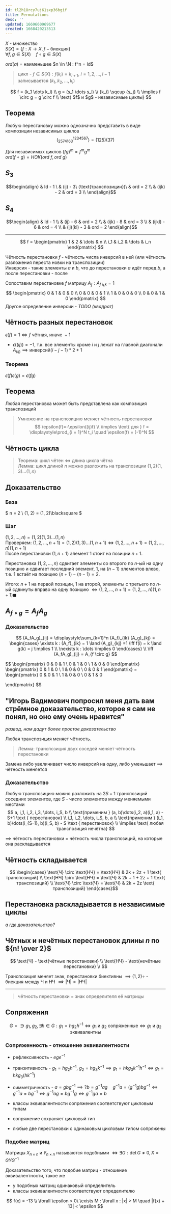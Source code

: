 ```yaml
---
id: tl2h18rcy7uj61sxp36bgif
title: Permutations
desc: ''
updated: 1669660969677
created: 1668420213513
---
```


$X$ - множество  
$S(X) = \lbrace f : X \to X, f - \text{биекция} \rbrace$  
$\forall f, g \in S(X)\quad f \circ g \in S(X)$

$ord(a)$ = наименьшее $n \in \N : f^n = Id$

> цикл - $f \in S(X) : f(k_i) = k_{i+1},\ i = 1, 2, \dots, l-1$  
> записывается $(k_1, k_2, \dots, k_l)$

$$
f = (k_1 \dots k_l) \\
g = (s_1 \dots s_l) \\
{k_i} \sqcup {s_j} \\
\implies f \circ g = g \circ f \\
\text{ $f$ и $g$ - независимые циклы}
$$

## Теорема

Любую перестановку можно однозначно представить в виде композиции независимых циклов
$$
(^{1234567}_{2574163}) = (125)(37)
$$

Для независимых циклов $(fg)^m = f^mg^m$  
$ord(f \circ g) = НОК(ord\ f, ord\ g)$

## $S_3$

$$\begin{align}
& Id - 1 \
& (ij) - 3\ (\text{транспозиции})\ & ord = 2 \\
& (ijk) - 2 & ord = 3 \\
\end{align}$$

## $S_4$

$$\begin{align}
& Id - 1 \\
& (ij) - 6 & ord = 2 \\
& (ijk) - 8 & ord = 3 \\
& (ijkl) - 6 & ord = 4 \\
& (ij)(kl) - 3 & ord = 2
\end{align}$$

---

$$
f = \begin{pmatrix}
1 & 2 & \dots & n \\
i_1 & i_2 & \dots & i_n
\end{pmatrix}
$$

Чётность перестановки $f$ - чётность числа инверсий в ней (или чётность разложения переста новки на транспозиции)  
Инверсия - такие элементы $a$ и $b$, что до перестановки $a$ идёт перед $b$, а после перестановки - после

Сопоставим перестановке $f$ матрицу $A_f : A_{f\ i_kk} = 1$
$$
\begin{pmatrix}
0 & 1 & 0 & 0 \\
0 & 0 & 0 & 1 \\
1 & 0 & 0 & 0 \\
0 & 0 & 1 & 0
\end{pmatrix}
$$
Другое определение инверсии - *TODO (квадрат)*

## Чётность разных перестановок

$\epsilon(f) = 1 \iff f \text{ чётная, иначе } -1$

* $\epsilon((ij)) = -1$, т.к. все элементы кроме $i$ и $j$ лежат на главной диагонали $A_{(ij)} \implies \text{инверсий} (i - j - 1) * 2 + 1$

### Теорема

$\epsilon(f)\epsilon(g) = \epsilon(fg)$

## Теорема

Любая перестановка может быть представлена как композиция транспозиций

> Умножение на транспозицию меняет чётность перестановки
> $$
\epsilon(f)=-\epsilon((ij)f) \\
\implies \text{ для } f = \displaystyle\prod_{i = 1}^N t_i \quad \epsilon(f) = (-1)^N
> $$

## Чётность цикла

> Теорема: цикл чётен $\iff$ длина цикла чётна  
> Лемма: цикл длиной $n$ можно разложить на транспозиции $(1, 2)(1, 3)\dots(1,n)$

## Доказательство

### База

$
n = 2 \\
(1, 2) = (1, 2)\blacksquare
$

### Шаг

$(1, 2, \dots, n) = (1, 2)(1, 3)\dots(1,n)$  
Проверяем: $(1, 2, \dots, n+1) = (1, 2)(1, 3)\dots(1,n+1) \iff (1, 2, \dots, n+1) = (1, 2, \dots, n)(1, n+1)$  
После перестановки $(1, n+1)$ элемент $1$ стоит на позиции $n+1$.

Перестановка $(1, 2, \dots, n)$ сдвигает элементы со второго по $n$-ый на одну позицию и сдвигает последний элемент, $1$, на $(n-1)$ элементов влево, т.е. $1$ встаёт на позицию $(n+1)-(n-1)=2$.

Итого: $n + 1$ на первой позиции, $1$ на второй, элементы с третьего по $n$-ый сдвинуты
вправо на одну позицию $\iff (1, 2, \dots, n+1) = (1, 2, \dots, n)(1, n+1) \blacksquare$

## $A_{f \circ g} = A_fA_g$

### Доказательство

$$
(A_fA_g)_{ij} = \displaystyle\sum_{k=1}^n (A_f)_{ik} (A_g)_{kj} =
\begin{cases}
\exists k : (A_f)_{ik} = 1 \land (A_g)_{kj} =1 \iff f(i) = k \land g(k) = j \implies 1 \\
\nexists k : \dots \implies 0
\end{cases} \\
\iff (A_fA_g)_{ij} = A_{f \circ g}
$$

$$
\begin{pmatrix}
0 & 0 & 1 \\
0 & 1 & 0 \\
1 & 0 & 0
\end{pmatrix}
\begin{pmatrix}
0 & 1 & 0 \\
1 & 0 & 0 \\
0 & 0 & 1
\end{pmatrix}
= \begin{pmatrix}
0 & 0 & 1 \\
1 & 0 & 0 \\
0 & 1 & 0

\end{pmatrix}
$$

## "Игорь Вадимович попросил меня дать вам стрёмное доказательство, которое я сам не понял, но оно ему очень нравится"

*развод, нам дадут более простое доказательство*  

Любая транспозиция меняет чётность.

> Лемма: транспозиция двух соседей меняет чётность перестановки

Замена либо увеличивает число инверсий на одну, либо уменьшает $\implies$ чётность меняется

### Доказательство

Любую транспозицию можно разложить на $2S+1$ транспозиций соседних элементов, где $S$ - число элементов между меняемыми местами
$$
a, i_1, i_2, i_3, \dots, i_S, b \\
\text{применим } (a, b)\dots(i_2, a)(i_1, a) - S+1 \text { перестановок} \\
i_1, i_2, \dots, i_S, b, a \\
\text{применим } (i_1, b)\dots(i_{S-1}, b)(i_S, b) - S \text { перестановок} \\
\implies \text{ любая транспозиция нечётна}
$$

$\implies$ чётность перестановки = чётность числа транспозиций, на которые она раскладывается

## Чётность складывается

$$
\begin{cases}
\text{Ч} \circ \text{НЧ} = \text{НЧ} & 2k + 2z + 1 \text{ транспозиций} \\
\text{НЧ} \circ \text{НЧ} = \text{Ч} & 2k + 1 + 2z + 1 \text{ транспозиций} \\
\text{Ч} \circ \text{Ч} = \text{Ч} &   2k + 2z \text{ транспозиций}
\end{cases}$$

## Перестановка раскладывается в независимые циклы

*а где доказательство?*

## Чётных и нечётных перестановок длины $n$ по ${n! \over 2}$

$$
\text{Ч} - \text{чётные перестановки} \\
\text{НЧ} - \text{нечётные перестановки} \\
$$

Транспозиция меняет знак, перестановки биективны $\implies (1, 2) \circ$ - биекция между Ч и НЧ $\implies |\text{Ч}| = |\text{НЧ}|$

---
> чётность перестановки $=$ знак определителя её матрицы

## Сопряжения

$$
G = \ni g_1, g_2, \exists h \in G : g_1 = hg_2h^{-1} \iff \text{$g_1$ и $g_2$ сопряженные} \iff \text{$g_1$ и $g_2$ эквивалентны}
$$

### Сопряженность - отношение эквивалентности

* рефлексивность - $ege^{-1}$
* транзитивность - $g_1 = hg_2h^{-1},\ g_2 = hg_3k^{-1} \implies g_1 = hkg_3k^{-1}h^{-1} \iff g_1 = hkg_3(hk^{-1})$
* симметричность - $a = gbg^{-1} \implies? b = g^{-1}ag\quad g^{-1}a = (g^{-1}g)bg^{-1} \iff g^{-1}a = bg^{-1} \iff g^{-1}ag = bg^{-1}g \iff g^{-1}ga = b$

* классы эквивалентности сопряжения соответствуют цикловым типам
* сопряжение сохраняет цикловый тип
* любые две перестановки с одинаковым цикловым типом сопряжены

### Подобие матриц

Матрицы $X_{n \times n}$ и $У_{n \times n}$ называются подобными $\iff \exists G : \det G \neq 0, X = GYG^{-1}$

Доказательство того, что подобие матриц - отношение эквивалентности, такое же

* у подобных матриц одинаковый определитель
* классы эквивалентности соответствуют определителю

$$
f(x) = -13 \\
\forall \epsilon > 0\ \exists M : \forall x : |x| > M \quad |f(x) + 13| < \epsilon
$$
